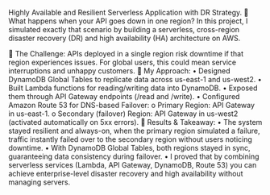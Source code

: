 Highly Available and Resilient Serverless Application with DR Strategy.
🚀 What happens when your API goes down in one region?
In this project, I simulated exactly that scenario by building a serverless, cross-region disaster recovery (DR) and high availability (HA) architecture on AWS.

🔹 The Challenge:
APIs deployed in a single region risk downtime if that region experiences issues. For global users, this could mean service interruptions and unhappy customers.
🔹 My Approach:
•	Designed DynamoDB Global Tables to replicate data across us-east-1 and us-west2.
•	Built Lambda functions for reading/writing data into DynamoDB.
•	Exposed them through API Gateway endpoints (/read and /write).
•	Configured Amazon Route 53 for DNS-based Failover:
o	Primary Region: API Gateway in us-east-1.
o	Secondary (failover) Region: API Gateway in us-west2 (activated automatically on 5xx errors).
🔹 Results & Takeaway:
•	The system stayed resilient and always-on, when the primary region simulated a failure, traffic instantly failed over to the secondary region without users noticing downtime.
•	With DynamoDB Global Tables, both regions stayed in sync, guaranteeing data consistency during failover.
•	I proved that by combining serverless services (Lambda, API Gateway, DynamoDB, Route 53) you can achieve enterprise-level disaster recovery and high availability without managing servers.
